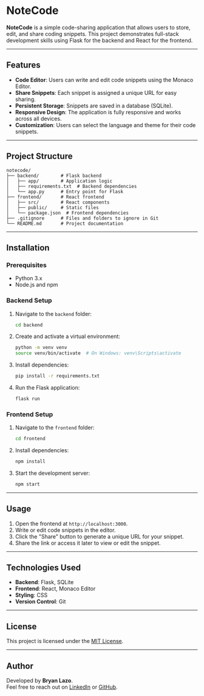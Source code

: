 # NoteCode

**NoteCode** is a simple code-sharing application that allows users to store, edit, and share coding snippets. This project demonstrates full-stack development skills using Flask for the backend and React for the frontend.

---

## Features

- **Code Editor**: Users can write and edit code snippets using the Monaco Editor.
- **Share Snippets**: Each snippet is assigned a unique URL for easy sharing.
- **Persistent Storage**: Snippets are saved in a database (SQLite).
- **Responsive Design**: The application is fully responsive and works across all devices.
- **Customization**: Users can select the language and theme for their code snippets.

---

## Project Structure

```
notecode/
├── backend/        # Flask backend
│   ├── app/        # Application logic
│   ├── requirements.txt  # Backend dependencies
│   └── app.py      # Entry point for Flask
├── frontend/       # React frontend
│   ├── src/        # React components
│   ├── public/     # Static files
│   └── package.json  # Frontend dependencies
├── .gitignore      # Files and folders to ignore in Git
└── README.md       # Project documentation
```

---

## Installation

### Prerequisites

- Python 3.x
- Node.js and npm

### Backend Setup

1. Navigate to the `backend` folder:
   ```bash
   cd backend
   ```
2. Create and activate a virtual environment:
   ```bash
   python -m venv venv
   source venv/bin/activate  # On Windows: venv\Scripts\activate
   ```
3. Install dependencies:
   ```bash
   pip install -r requirements.txt
   ```
4. Run the Flask application:
   ```bash
   flask run
   ```

### Frontend Setup

1. Navigate to the `frontend` folder:
   ```bash
   cd frontend
   ```
2. Install dependencies:
   ```bash
   npm install
   ```
3. Start the development server:
   ```bash
   npm start
   ```

---

## Usage

1. Open the frontend at `http://localhost:3000`.
2. Write or edit code snippets in the editor.
3. Click the "Share" button to generate a unique URL for your snippet.
4. Share the link or access it later to view or edit the snippet.

---

## Technologies Used

- **Backend**: Flask, SQLite
- **Frontend**: React, Monaco Editor
- **Styling**: CSS
- **Version Control**: Git

---

## License

This project is licensed under the [MIT License](LICENSE).

---

## Author

Developed by **Bryan Lazo**.  
Feel free to reach out on [LinkedIn](https://www.linkedin.com/in/bryanlazodev) or [GitHub](https://github.com/blazo-dev).
